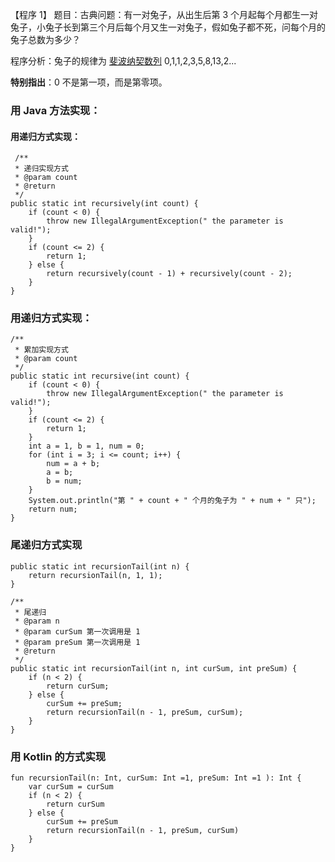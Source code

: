 【程序 1】  题目：古典问题：有一对兔子，从出生后第 3 个月起每个月都生一对兔子，小兔子长到第三个月后每个月又生一对兔子，假如兔子都不死，问每个月的兔子总数为多少？

程序分析：兔子的规律为 [斐波纳契数列](https://zh.wikipedia.org/wiki/%E6%96%90%E6%B3%A2%E9%82%A3%E5%A5%91%E6%95%B0%E5%88%97) 0,1,1,2,3,5,8,13,2...

**特别指出**：0 不是第一项，而是第零项。

### 用 Java 方法实现：

#### 用递归方式实现：

```
 /**
 * 递归实现方式
 * @param count
 * @return
 */
public static int recursively(int count) {
    if (count < 0) {
        throw new IllegalArgumentException(" the parameter is valid!");
    }
    if (count <= 2) {
        return 1;
    } else {
        return recursively(count - 1) + recursively(count - 2);
    }
}
```

### 用递归方式实现：

```
/**
 * 累加实现方式
 * @param count
 */
public static int recursive(int count) {
    if (count < 0) {
        throw new IllegalArgumentException(" the parameter is valid!");
    }
    if (count <= 2) {
        return 1;
    }
    int a = 1, b = 1, num = 0;
    for (int i = 3; i <= count; i++) {
        num = a + b;
        a = b;
        b = num;
    }
    System.out.println("第 " + count + " 个月的兔子为 " + num + " 只");
    return num;
}
```

### 尾递归方式实现

```
public static int recursionTail(int n) {
    return recursionTail(n, 1, 1);
}

/**
 * 尾递归
 * @param n
 * @param curSum 第一次调用是 1
 * @param preSum 第一次调用是 1
 * @return
 */
public static int recursionTail(int n, int curSum, int preSum) {
    if (n < 2) {
        return curSum;
    } else {
        curSum += preSum;
        return recursionTail(n - 1, preSum, curSum);
    }
}
```



### 用 Kotlin 的方式实现

```
fun recursionTail(n: Int, curSum: Int =1, preSum: Int =1 ): Int {
    var curSum = curSum
    if (n < 2) {
        return curSum
    } else {
        curSum += preSum
        return recursionTail(n - 1, preSum, curSum)
    }
}
```




